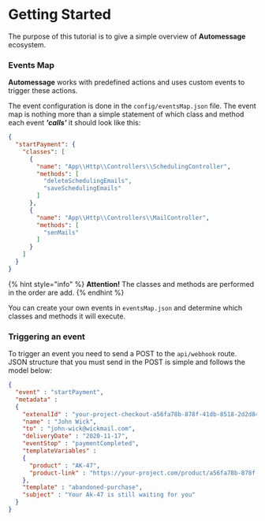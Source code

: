 # Getting Started

The purpose of this tutorial is to give a simple overview of **Automessage** ecosystem.

### Events Map

**Automessage** works with predefined actions and uses custom events to trigger these actions.

The event configuration is done in the `config/eventsMap.json` file. The event map is nothing more than a simple statement of which class and method each event _**'calls'**_ it should look like this:

```json
{
  "startPayment": {
    "classes": [
      {
        "name": "App\\Http\\Controllers\\SchedulingController",
        "methods": [
          "deleteSchedulingEmails",
          "saveSchedulingEmails"
        ]
      },
      {
        "name": "App\\Http\\Controllers\\MailController",
        "methods": [
          "senMails"
        ]
      }
    ]
  }
}

```

{% hint style="info" %}
**Attention!** The classes and methods are performed in the order are add.
{% endhint %}

You can create your own events in `eventsMap.json` and determine which classes and methods it will execute.

### Triggering an event

To trigger an event you need to send a POST to the `api/webhook` route. JSON structure that you must send in the POST is simple and follows the model below:

```json
{
  "event" : "startPayment",
  "metadata" :
  {
    "extenalId" : "your-project-checkout-a56fa78b-878f-41db-8518-2d2d842beAAs",
    "name" : "John Wick",
    "to" : "john-wick@wickmail.com",
    "deliveryDate" : "2020-11-17",
    "eventStop" : "paymentCompleted",
    "templateVariables" : 
    {
      "product" : "AK-47",
      "product-link" : "https://your-project.com/product/a56fa78b-878f-41db-8518-2d2d842beAAs"
    },
    "template" : "abandoned-purchase",
    "subject" : "Your Ak-47 is still waiting for you"
  }
}
```

